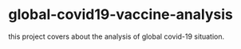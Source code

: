 # global-covid19-vaccine-analysis
this project covers about the analysis of global covid-19 situation.
